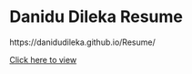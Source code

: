 # Danidu Dileka Resume
<p>https://danidudileka.github.io/Resume/</p>
<a href='https://danidudileka.github.io/Resume/'>Click here to view</a>
